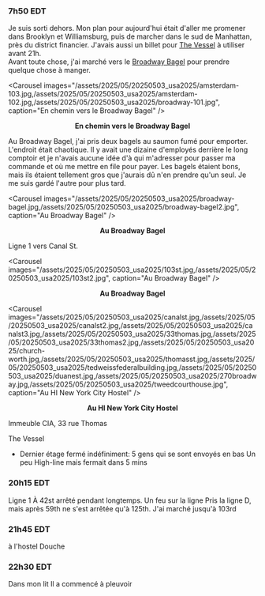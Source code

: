 ### 7h50 EDT
Je suis sorti dehors. Mon plan pour aujourd'hui était d'aller me promener dans Brooklyn et Williamsburg, puis de marcher dans le sud de Manhattan, près du district financier. J'avais aussi un billet pour [The Vessel](https://maps.app.goo.gl/oYYdVxT8DA6LqJ4D8) à utiliser avant 21h.  
Avant toute chose, j'ai marché vers le [Broadway Bagel](https://maps.app.goo.gl/uHjNq2B3EVGGKStx8) pour prendre quelque chose à manger.

<Carousel
    images="/assets/2025/05/20250503_usa2025/amsterdam-103.jpg,/assets/2025/05/20250503_usa2025/amsterdam-102.jpg,/assets/2025/05/20250503_usa2025/broadway-101.jpg",
    caption="En chemin vers le Broadway Bagel"
/>
<p align="center"><b>En chemin vers le Broadway Bagel</b></p>

Au Broadway Bagel, j'ai pris deux bagels au saumon fumé pour emporter. L'endroit était chaotique. Il y avait une dizaine d'employés derrière le long comptoir et je n'avais aucune idée d'à qui m'adresser pour passer ma commande et où me mettre en file pour payer. Les bagels étaient bons, mais ils étaient tellement gros que j'aurais dû n'en prendre qu'un seul. Je me suis gardé l'autre pour plus tard.

<Carousel
    images="/assets/2025/05/20250503_usa2025/broadway-bagel.jpg,/assets/2025/05/20250503_usa2025/broadway-bagel2.jpg",
    caption="Au Broadway Bagel"
/>
<p align="center"><b>Au Broadway Bagel</b></p>

Ligne 1 vers Canal St.

<Carousel
    images="/assets/2025/05/20250503_usa2025/103st.jpg,/assets/2025/05/20250503_usa2025/103st2.jpg",
    caption="Au Broadway Bagel"
/>
<p align="center"><b>Au Broadway Bagel</b></p>

<Carousel
    images="/assets/2025/05/20250503_usa2025/canalst.jpg,/assets/2025/05/20250503_usa2025/canalst2.jpg,/assets/2025/05/20250503_usa2025/canalst3.jpg,/assets/2025/05/20250503_usa2025/33thomas.jpg,/assets/2025/05/20250503_usa2025/33thomas2.jpg,/assets/2025/05/20250503_usa2025/church-worth.jpg,/assets/2025/05/20250503_usa2025/thomasst.jpg,/assets/2025/05/20250503_usa2025/tedweissfederalbuilding.jpg,/assets/2025/05/20250503_usa2025/duanest.jpg,/assets/2025/05/20250503_usa2025/270broadway.jpg,/assets/2025/05/20250503_usa2025/tweedcourthouse.jpg",
    caption="Au HI New York City Hostel"
/>
<p align="center"><b>Au HI New York City Hostel</b></p>

Immeuble CIA, 33 rue Thomas

The Vessel
- Dernier étage fermé indéfiniment: 5 gens qui se sont envoyés en bas
Un peu High-line mais fermait dans 5 mins
### 20h15 EDT
Ligne 1 À 42st arrêté pendant longtemps. Un feu sur la ligne
Pris la ligne D, mais après 59th ne s'est arrêtée qu'à 125th. J'ai marché jusqu'à 103rd
### 21h45 EDT
à l'hostel
Douche
### 22h30 EDT
Dans mon lit
Il a commencé à pleuvoir
